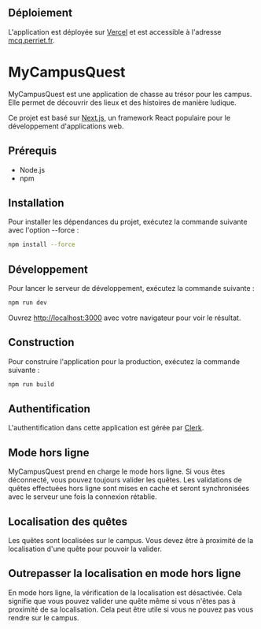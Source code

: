 ## Déploiement

L'application est déployée sur [Vercel](https://vercel.com/) et est accessible à l'adresse [mcq.perriet.fr](https://mcq.perriet.fr).

# MyCampusQuest

MyCampusQuest est une application de chasse au trésor pour les campus. Elle permet de découvrir des lieux et des histoires de manière ludique.

Ce projet est basé sur [Next.js](https://nextjs.org/), un framework React populaire pour le développement d'applications web.

## Prérequis

- Node.js
- npm

## Installation

Pour installer les dépendances du projet, exécutez la commande suivante avec l'option --force :

```bash
npm install --force
```

## Développement

Pour lancer le serveur de développement, exécutez la commande suivante :

```bash
npm run dev
```

Ouvrez [http://localhost:3000](http://localhost:3000) avec votre navigateur pour voir le résultat.

## Construction

Pour construire l'application pour la production, exécutez la commande suivante :

```bash
npm run build
```

## Authentification

L'authentification dans cette application est gérée par [Clerk](https://clerk.dev/).

## Mode hors ligne

MyCampusQuest prend en charge le mode hors ligne. Si vous êtes déconnecté, vous pouvez toujours valider les quêtes. Les validations de quêtes effectuées hors ligne sont mises en cache et seront synchronisées avec le serveur une fois la connexion rétablie.

## Localisation des quêtes

Les quêtes sont localisées sur le campus. Vous devez être à proximité de la localisation d'une quête pour pouvoir la valider.

## Outrepasser la localisation en mode hors ligne

En mode hors ligne, la vérification de la localisation est désactivée. Cela signifie que vous pouvez valider une quête même si vous n'êtes pas à proximité de sa localisation. Cela peut être utile si vous ne pouvez pas vous rendre sur le campus.
